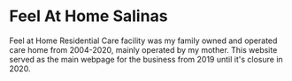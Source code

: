 # Feel At Home Salinas
Feel at Home Residential Care facility was my family owned and operated care home from 2004-2020, mainly operated by my mother.
This website served as the main webpage for the business from 2019 until it's closure in 2020.
